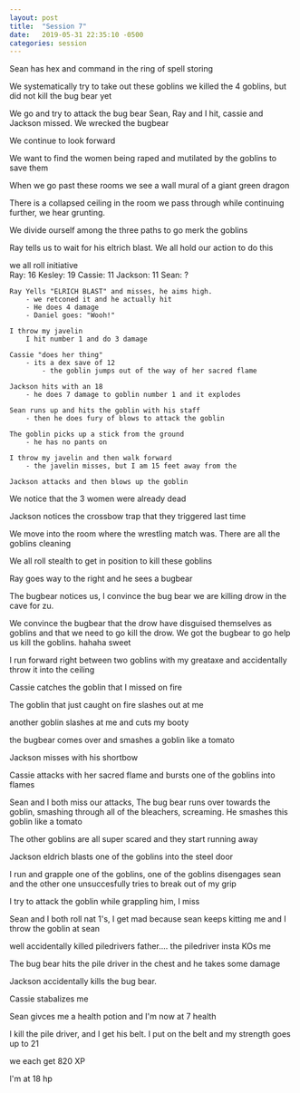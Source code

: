 ```yaml
---
layout: post
title:  "Session 7"
date:   2019-05-31 22:35:10 -0500
categories: session
---
```


Sean has hex and command in the ring of spell storing

We systematically try to take out these goblins
we killed the 4 goblins, but did not kill the bug bear yet

We go and try to attack the bug bear
Sean, Ray and I hit, cassie and Jackson missed.
We wrecked the bugbear

We continue to look forward

We want to find the women being raped and mutilated by the goblins to save them

When we go past these rooms we see a wall mural of a giant green dragon

There is a collapsed ceiling in the room we pass through while continuing further,
we hear grunting.

We divide ourself among the three paths to go merk the goblins

Ray tells us to wait for his eltrich blast.  We all hold our action to do this

we all roll initiative  
    Ray:        16
    Kesley:     19
    Cassie:     11
    Jackson:    11
    Sean:       ?

    Ray Yells "ELRICH BLAST" and misses, he aims high.
        - we retconed it and he actually hit
        - He does 4 damage
        - Daniel goes: "Wooh!"

    I throw my javelin
        I hit number 1 and do 3 damage

    Cassie "does her thing"
        - its a dex save of 12
            - the goblin jumps out of the way of her sacred flame

    Jackson hits with an 18
        - he does 7 damage to goblin number 1 and it explodes

    Sean runs up and hits the goblin with his staff
        - then he does fury of blows to attack the goblin

    The goblin picks up a stick from the ground
        - he has no pants on

    I throw my javelin and then walk forward
        - the javelin misses, but I am 15 feet away from the 

    Jackson attacks and then blows up the goblin

We notice that the 3 women were already dead

Jackson notices the crossbow trap that they triggered last time


We move into the room where the wrestling match was.  There are all the goblins
cleaning

We all roll stealth to get in position to kill these goblins

Ray goes way to the right and he sees a bugbear

The bugbear notices us, I convince the bug bear we are killing drow in the cave
for zu.

We convince the bugbear that the drow have disguised themselves as goblins and
that we need to go kill the drow.  We got the bugbear to go help us kill the
goblins.  hahaha sweet

I run forward right between two goblins with my greataxe and accidentally throw
it into the ceiling

Cassie catches the goblin that I missed on fire

The goblin that just caught on fire slashes out at me

another goblin slashes at me and cuts my booty

the bugbear comes over and smashes a goblin like a tomato

Jackson misses with his shortbow

Cassie attacks with her sacred flame and bursts one of the goblins into flames

Sean and I both miss our attacks, The bug bear runs over towards the goblin,
smashing through all of the bleachers, screaming.  He smashes this goblin like
a tomato

The other goblins are all super scared and they start running away

Jackson eldrich blasts one of the goblins into the steel door

I run and grapple one of the goblins, one of the goblins disengages sean and
the other one unsuccesfully tries to break out of my grip

I try to attack the goblin while grappling him, I miss

Sean and I both roll nat 1's, I get mad because sean keeps kitting me and I
throw the goblin at sean




well accidentally killed piledrivers father....
the piledriver insta KOs me

The bug bear hits the pile driver in the chest and he takes some damage

Jackson accidentally kills the bug bear.

Cassie stabalizes me

Sean givces me a health potion and I'm now at 7 health

I kill the pile driver, and I get his belt.  I put on the belt and my strength
goes up to 21

we each get 820 XP

I'm at 18 hp
